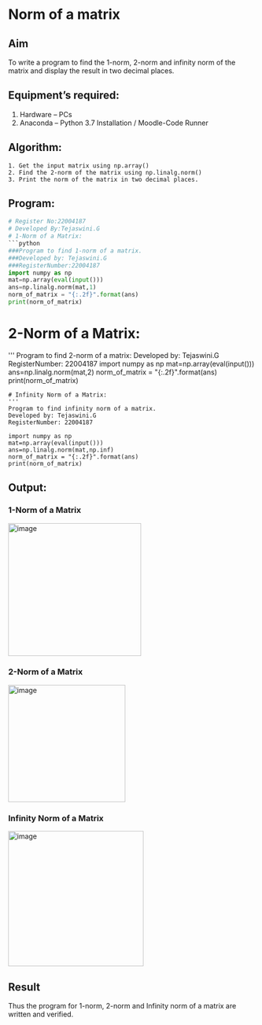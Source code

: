 # Norm of a matrix
## Aim
To write a program to find the 1-norm, 2-norm and infinity norm of the matrix and display the result in two decimal places.
## Equipment’s required:
1.	Hardware – PCs
2.	Anaconda – Python 3.7 Installation / Moodle-Code Runner
## Algorithm:
	1. Get the input matrix using np.array()   
    2. Find the 2-norm of the matrix using np.linalg.norm()
	3. Print the norm of the matrix in two decimal places.
## Program:
```Python
# Register No:22004187
# Developed By:Tejaswini.G
# 1-Norm of a Matrix:
```python
###Program to find 1-norm of a matrix.
###Developed by: Tejaswini.G
###RegisterNumber:22004187
import numpy as np
mat=np.array(eval(input()))
ans=np.linalg.norm(mat,1)
norm_of_matrix = "{:.2f}".format(ans)
print(norm_of_matrix)
```
# 2-Norm of a Matrix:
'''
Program to find 2-norm of a matrix:
Developed by: Tejaswini.G
RegisterNumber: 22004187
import numpy as np
mat=np.array(eval(input()))
ans=np.linalg.norm(mat,2)
norm_of_matrix = "{:.2f}".format(ans)
print(norm_of_matrix)
```
# Infinity Norm of a Matrix:
'''
Program to find infinity norm of a matrix.
Developed by: Tejaswini.G
RegisterNumber: 22004187

import numpy as np
mat=np.array(eval(input()))
ans=np.linalg.norm(mat,np.inf)
norm_of_matrix = "{:.2f}".format(ans)
print(norm_of_matrix)
```

## Output:
### 1-Norm of a Matrix
<img width="270" alt="image" src="https://user-images.githubusercontent.com/121222763/214521461-8bb47781-0978-4fdc-8c6d-6df05a77ebd0.png">


### 2-Norm of a Matrix
<img width="238" alt="image" src="https://user-images.githubusercontent.com/121222763/214521560-5b559c50-5a16-4ad7-9f70-1ad877f75543.png">


### Infinity Norm of a Matrix
<img width="275" alt="image" src="https://user-images.githubusercontent.com/121222763/214521641-2525680b-e7b8-46f4-9028-bdb8effb2396.png">


## Result
Thus the program for 1-norm, 2-norm and Infinity norm of a matrix are written and verified.
